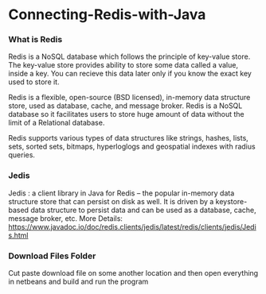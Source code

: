# Connecting-Redis-with-Java

### What is Redis

Redis is a NoSQL database which follows the principle of key-value store. The key-value store provides ability to store some data called a value, inside a key. You can recieve this data later only if you know the exact key used to store it.

Redis is a flexible, open-source (BSD licensed), in-memory data structure store, used as database, cache, and message broker. Redis is a NoSQL database so it facilitates users to store huge amount of data without the limit of a Relational database.

Redis supports various types of data structures like strings, hashes, lists, sets, sorted sets, bitmaps, hyperloglogs and geospatial indexes with radius queries.

### Jedis

Jedis :  a client library in Java for Redis – the popular in-memory data structure store that can persist on disk as well. It is driven by a keystore-based data structure to persist data and can be used as a database, cache, message broker, etc.
More Details: https://www.javadoc.io/doc/redis.clients/jedis/latest/redis/clients/jedis/Jedis.html

### Download Files Folder

Cut paste download file on some another location and then open everything in netbeans and build and run the program


